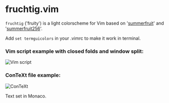 # fruchtig.vim
`fruchtig` ('fruity') is a light colorscheme for Vim based on '[summerfruit](https://github.com/flazz/vim-colorschemes/blob/master/colors/summerfruit.vim)' and '[summerfruit256](https://github.com/baeuml/summerfruit256.vim)'.

Add `set termguicolors` in your .vimrc to make it work in terminal.

### Vim script example with closed folds and window split:

![Vim script](/fruchtig_vim.png)

### ConTeXt file example:

![ConTeXt](/fruchtig_ctx.png)

Text set in Monaco.
